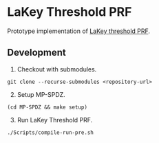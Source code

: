 # LaKey Threshold PRF

Prototype implementation of [LaKey threshold PRF](https://eprint.iacr.org/2023/1254).

## Development

1. Checkout with submodules.
```
git clone --recurse-submodules <repository-url>
```
2. Setup MP-SPDZ.
```
(cd MP-SPDZ && make setup)
```
3. Run LaKey Threshold PRF.
```
./Scripts/compile-run-pre.sh
```